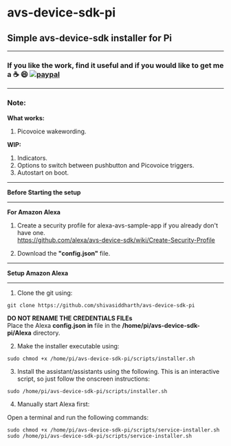 # avs-device-sdk-pi
## Simple avs-device-sdk installer for Pi   

*******************************************************************************************************************************
### **If you like the work, find it useful and if you would like to get me a :coffee: :smile:** [![paypal](https://www.paypalobjects.com/en_US/i/btn/btn_donate_LG.gif)](https://www.paypal.com/cgi-bin/webscr?cmd=_s-xclick&hosted_button_id=7GH3YDCHZ36QN)  

*******************************************************************************************************************************
### Note:
**What works:**    
1. Picovoice wakewording.   

**WIP:**    
1. Indicators.   
2. Options to switch between pushbutton and Picovoice triggers.     
3. Autostart on boot.    
****************************************************************
**Before Starting the setup**
****************************************************************

**For Amazon Alexa**  
1. Create a security profile for alexa-avs-sample-app if you already don't have one.  
https://github.com/alexa/avs-device-sdk/wiki/Create-Security-Profile  

2. Download the **"config.json"** file.


***************************************************************
**Setup Amazon Alexa**     
***************************************************************
1. Clone the git using:
```
git clone https://github.com/shivasiddharth/avs-device-sdk-pi  
```    
**DO NOT RENAME THE CREDENTIALS FILEs**     
Place the Alexa **config.json in** file in the  **/home/pi/avs-device-sdk-pi/Alexa** directory.        

2. Make the installer executable using:
```
sudo chmod +x /home/pi/avs-device-sdk-pi/scripts/installer.sh  
```    
3. Install the assistant/assistants using the following. This is an interactive script, so just follow the onscreen instructions:
```
sudo /home/pi/avs-device-sdk-pi/scripts/installer.sh  
```      

4. Manually start Alexa first:    

Open a terminal and run the following commands:  
```
sudo chmod +x /home/pi/avs-device-sdk-pi/scripts/service-installer.sh
sudo /home/pi/avs-device-sdk-pi/scripts/service-installer.sh  
```
